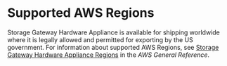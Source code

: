 # Supported AWS Regions<a name="hwap-regions"></a>

Storage Gateway Hardware Appliance is available for shipping worldwide where it is legally allowed and permitted for exporting by the US government\. For information about supported AWS Regions, see [Storage Gateway Hardware Appliance Regions](https://docs.aws.amazon.com/general/latest/gr/sg.html#sg-hardware-appliance) in the *AWS General Reference*\.